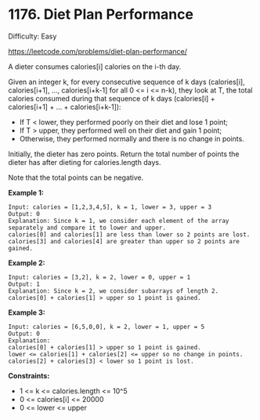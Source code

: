 # 1176. Diet Plan Performance

Difficulty: Easy

https://leetcode.com/problems/diet-plan-performance/

A dieter consumes calories[i] calories on the i-th day. 

Given an integer k, for every consecutive sequence of k days (calories[i], calories[i+1], ..., calories[i+k-1] for all 0 <= i <= n-k), they look at T, the total calories consumed during that sequence of k days (calories[i] + calories[i+1] + ... + calories[i+k-1]):

* If T < lower, they performed poorly on their diet and lose 1 point; 
* If T > upper, they performed well on their diet and gain 1 point;
* Otherwise, they performed normally and there is no change in points.

Initially, the dieter has zero points. Return the total number of points the dieter has after dieting for calories.length days.

Note that the total points can be negative.

**Example 1:**
```
Input: calories = [1,2,3,4,5], k = 1, lower = 3, upper = 3
Output: 0
Explanation: Since k = 1, we consider each element of the array separately and compare it to lower and upper.
calories[0] and calories[1] are less than lower so 2 points are lost.
calories[3] and calories[4] are greater than upper so 2 points are gained.
```

**Example 2:**
```
Input: calories = [3,2], k = 2, lower = 0, upper = 1
Output: 1
Explanation: Since k = 2, we consider subarrays of length 2.
calories[0] + calories[1] > upper so 1 point is gained.
```

**Example 3:**
```
Input: calories = [6,5,0,0], k = 2, lower = 1, upper = 5
Output: 0
Explanation:
calories[0] + calories[1] > upper so 1 point is gained.
lower <= calories[1] + calories[2] <= upper so no change in points.
calories[2] + calories[3] < lower so 1 point is lost.
```

**Constraints:**

* 1 <= k <= calories.length <= 10^5
* 0 <= calories[i] <= 20000
* 0 <= lower <= upper
